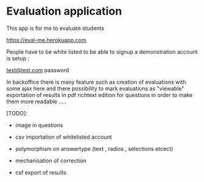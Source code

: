 # Evaluation application

This app is for me to evaluate students

https://eval-me.herokuapp.com

People have to be white listed to be able to signup
a demonstration account is setup :

  test@test.com
  password

In backoffice there is many feature such as
creation of evaluations with some ajax here and there
  possibility to mark evaluations as "viewable"
  exportation of results in pdf
  richtext edition for questions in order to make them more readable
  .....

[TODO]:
  - image in questions

  - csv importation of whitelisted account

  - polymorphism on answertype (text , radios , selections etcect)

  - mechanisation of correction

  - csf export of results
